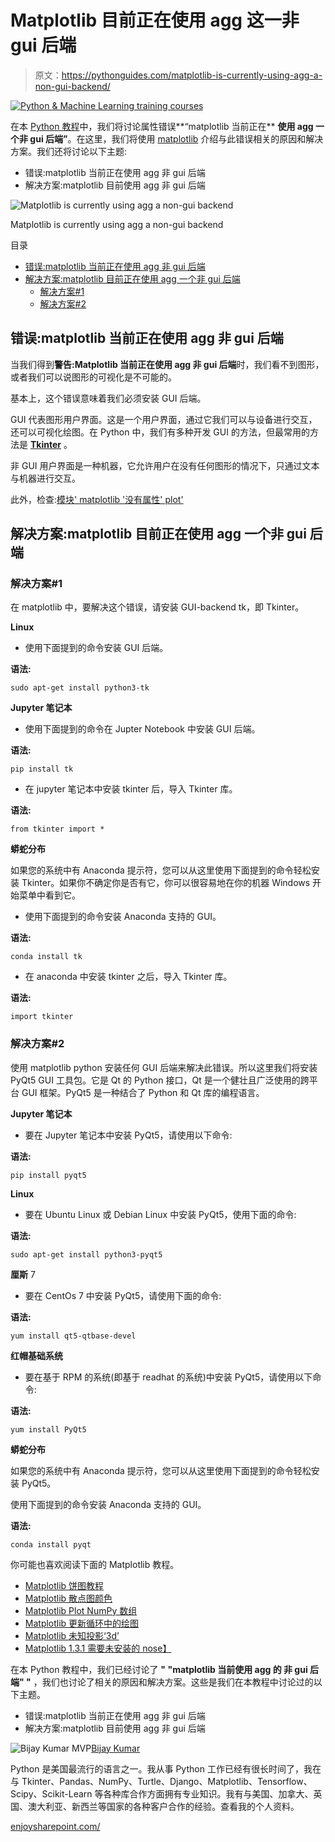 # Matplotlib 目前正在使用 agg 这一非 gui 后端

> 原文：<https://pythonguides.com/matplotlib-is-currently-using-agg-a-non-gui-backend/>

[![Python & Machine Learning training courses](img/49ec9c6da89a04c9f45bab643f8c765c.png)](https://sharepointsky.teachable.com/p/python-and-machine-learning-training-course)

在本 [Python 教程](https://pythonguides.com/learn-python/)中，我们将讨论属性错误**“matplotlib 当前正在** **使用 agg 一个非 gui 后端”**。在这里，我们将使用 [matplotlib](https://pythonguides.com/what-is-matplotlib/) 介绍与此错误相关的原因和解决方案。我们还将讨论以下主题:

*   错误:matplotlib 当前正在使用 agg 非 gui 后端
*   解决方案:matplotlib 目前使用 agg 非 gui 后端

![Matplotlib is currently using agg a non-gui backend](img/a3f32cda75a1af8b208e757abd31df57.png "Matplotlib is currently using agg a non gui backend")

Matplotlib is currently using agg a non-gui backend

目录

[](#)

*   [错误:matplotlib 当前正在使用 agg 非 gui 后端](#Error_matplotlib_is_currently_using_agg_a_non-gui_backend "Error: matplotlib is currently using agg a non-gui backend")
*   [解决方案:matplotlib 目前正在使用 agg 一个非 gui 后端](#Solution_matplotlib_is_currently_using_agg_a_non-gui_backend "Solution: matplotlib is currently using agg a non-gui backend")
    *   [解决方案#1](#Solution_1 "Solution #1 ")
    *   [解决方案#2](#Solution2 "Solution#2")

## 错误:matplotlib 当前正在使用 agg 非 gui 后端

当我们得到**警告:Matplotlib 当前正在使用 agg 非 gui 后端**时，我们看不到图形，或者我们可以说图形的可视化是不可能的。

基本上，这个错误意味着我们必须安装 GUI 后端。

GUI 代表图形用户界面。这是一个用户界面，通过它我们可以与设备进行交互，还可以可视化绘图。在 Python 中，我们有多种开发 GUI 的方法，但最常用的方法是 **[Tkinter](https://pythonguides.com/python-gui-programming/)** 。

非 GUI 用户界面是一种机器，它允许用户在没有任何图形的情况下，只通过文本与机器进行交互。

此外，检查:[模块' matplotlib '没有属性' plot'](https://pythonguides.com/module-matplotlib-has-no-attribute-plot/)

## 解决方案:matplotlib 目前正在使用 agg 一个非 gui 后端

### 解决方案#1

在 matplotlib 中，要解决这个错误，请安装 GUI-backend tk，即 Tkinter。

**Linux**

*   使用下面提到的命令安装 GUI 后端。

**语法:**

```
sudo apt-get install python3-tk
```

**Jupyter 笔记本**

*   使用下面提到的命令在 Jupter Notebook 中安装 GUI 后端。

**语法:**

```
pip install tk
```

*   在 jupyter 笔记本中安装 tkinter 后，导入 Tkinter 库。

**语法:**

```
from tkinter import *
```

**蟒蛇分布**

如果您的系统中有 Anaconda 提示符，您可以从这里使用下面提到的命令轻松安装 Tkinter。如果你不确定你是否有它，你可以很容易地在你的机器 Windows 开始菜单中看到它。

*   使用下面提到的命令安装 Anaconda 支持的 GUI。

**语法:**

```
conda install tk
```

*   在 anaconda 中安装 tkinter 之后，导入 Tkinter 库。

**语法:**

```
import tkinter
```

### 解决方案#2

使用 matplotlib python 安装任何 GUI 后端来解决此错误。所以这里我们将安装 PyQt5 GUI 工具包。它是 Qt 的 Python 接口，Qt 是一个健壮且广泛使用的跨平台 GUI 框架。PyQt5 是一种结合了 Python 和 Qt 库的编程语言。

**Jupyter 笔记本**

*   要在 Jupyter 笔记本中安装 PyQt5，请使用以下命令:

**语法:**

```
pip install pyqt5
```

**Linux**

*   要在 Ubuntu Linux 或 Debian Linux 中安装 PyQt5，使用下面的命令:

**语法:**

```
sudo apt-get install python3-pyqt5
```

**厘斯** 7

*   要在 CentOs 7 中安装 PyQt5，请使用下面的命令:

**语法:**

```
yum install qt5-qtbase-devel 
```

**红帽基础系统**

*   要在基于 RPM 的系统(即基于 readhat 的系统)中安装 PyQt5，请使用以下命令:

**语法:**

```
yum install PyQt5
```

**蟒蛇分布**

如果您的系统中有 Anaconda 提示符，您可以从这里使用下面提到的命令轻松安装 PyQt5。

使用下面提到的命令安装 Anaconda 支持的 GUI。

**语法:**

```
conda install pyqt
```

你可能也喜欢阅读下面的 Matplotlib 教程。

*   [Matplotlib 饼图教程](https://pythonguides.com/matplotlib-pie-chart/)
*   [Matplotlib 散点图颜色](https://pythonguides.com/matplotlib-scatter-plot-color/)
*   [Matplotlib Plot NumPy 数组](https://pythonguides.com/matplotlib-plot-numpy-array/)
*   [Matplotlib 更新循环中的绘图](https://pythonguides.com/matplotlib-update-plot-in-loop/)
*   [Matplotlib 未知投影‘3d’](https://pythonguides.com/matplotlib-unknown-projection-3d/)
*   [Matplotlib 1.3.1 需要未安装的 nose】](https://pythonguides.com/matplotlib-1-3-1-requires-nose-which-is-not-installed/)

在本 Python 教程中，我们已经讨论了 **" **"matplotlib 当前使用 agg 的** **非 gui 后端"** "** ，我们也讨论了相关的原因和解决方案。这些是我们在本教程中讨论过的以下主题。

*   错误:matplotlib 当前正在使用 agg 非 gui 后端
*   解决方案:matplotlib 目前使用 agg 非 gui 后端

![Bijay Kumar MVP](img/9cb1c9117bcc4bbbaba71db8d37d76ef.png "Bijay Kumar MVP")[Bijay Kumar](https://pythonguides.com/author/fewlines4biju/)

Python 是美国最流行的语言之一。我从事 Python 工作已经有很长时间了，我在与 Tkinter、Pandas、NumPy、Turtle、Django、Matplotlib、Tensorflow、Scipy、Scikit-Learn 等各种库合作方面拥有专业知识。我有与美国、加拿大、英国、澳大利亚、新西兰等国家的各种客户合作的经验。查看我的个人资料。

[enjoysharepoint.com/](https://enjoysharepoint.com/)[](https://www.facebook.com/fewlines4biju "Facebook")[](https://www.linkedin.com/in/fewlines4biju/ "Linkedin")[](https://twitter.com/fewlines4biju "Twitter")